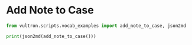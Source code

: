 # Add Note to Case

```python exec="true" idprefix=""
from vultron.scripts.vocab_examples import add_note_to_case, json2md

print(json2md(add_note_to_case()))
```

